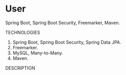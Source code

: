# User
Spring Boot, Spring Boot Security, Freemarker, Maven.


TECHNOLOGIES
1. Spring Boot, Spring Boot Security, Spring Data JPA.
2. Freemarker.
3. MySQL, Many-to-Many.
4. Maven.


DESCRIPTION
